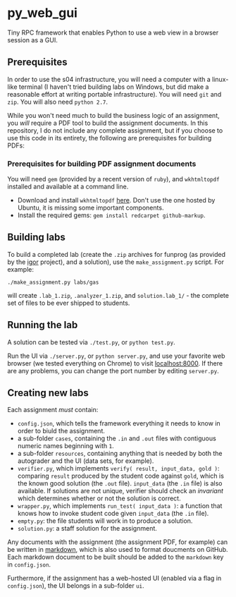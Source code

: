 # py_web_gui
Tiny RPC framework that enables Python to use a web view in a browser session as a GUI.

Prerequisites
-------------

In order to use the s04 infrastructure, you will need a computer with a linux-like terminal (I haven't tried building labs on Windows, but did make a reasonable effort at writing portable infrastructure). You will need `git` and `zip`. You will also need `python 2.7`.

While you won't need much to build the business logic of an assignment, you *will* require a PDF tool to build the assignment documents. In this repository, I do not include any complete assignment, but if you choose to use this code in its entirety, the following are prerequisites for building PDFs:

### Prerequisites for building PDF assignment documents

You will need `gem` (provided by a recent version of `ruby`), and `wkhtmltopdf` installed and available at a command line.

- Download and install `wkhtmltopdf` [here][wkhtmltopdf]. Don't use the one hosted by Ubuntu, it is missing some important components.
- Install the required gems: `gem install redcarpet github-markup`.

Building labs
-------------

To build a completed lab (create the `.zip` archives for funprog (as provided by the [igor][igor] project), and a solution), use the `make_assignment.py` script.
For example:

````
./make_assignment.py labs/gas
````
will create `.lab_1.zip`, `.analyzer_1.zip`, and `solution.lab_1/` - the complete set of files to be ever shipped to students.

Running the lab
---------------

A solution can be tested via `./test.py`, or `python test.py`.

Run the UI via `./server.py`, or `python server.py`, and use your favorite web browser (we tested everything on Chrome) to visit [localhost:8000](http://localhost:8000). If there are any problems, you can change the port number by editing `server.py`.

Creating new labs
-----------------

Each assignment *must* contain:

- `config.json`, which tells the framework everything it needs to know in order to biuld the assignment.
- a sub-folder `cases`, containing the `.in` and `.out` files with contiguous numeric names beginning with `1`.
- a sub-folder `resources`, containing anything that is needed by both the autograder and the UI (data sets, for example).
- `verifier.py`, which implements `verify( result, input_data, gold )`: comparing `result` produced by the student code against `gold`, which is the known good solution (the `.out` file). `input_data` (the `.in` file) is also available. If solutions are not unique, verifier should check an *invariant* which determines whether or not the solution is correct.
- `wrapper.py`, which implements `run_test( input_data )`: a function that knows how to invoke student code given `input_data` (the `.in` file).
- `empty.py`: the file students will work in to produce a solution.
- `solution.py`: a staff solution for the assignment.

Any documents  with the assignment (the assignment PDF, for example) can be written in [markdown][markdown], which is also used to format doucments on GitHub. Each markdown document to be built should be added to the `markdown` key in `config.json`.

Furthermore, if the assignment has a web-hosted UI (enabled via a flag in `config.json`), the UI belongs in a sub-folder `ui`.

[wkhtmltopdf]: http://wkhtmltopdf.org/downloads.html
[markdown]: https://help.github.com/articles/basic-writing-and-formatting-syntax/
[igor]: https://github.com/pwnall/igor
